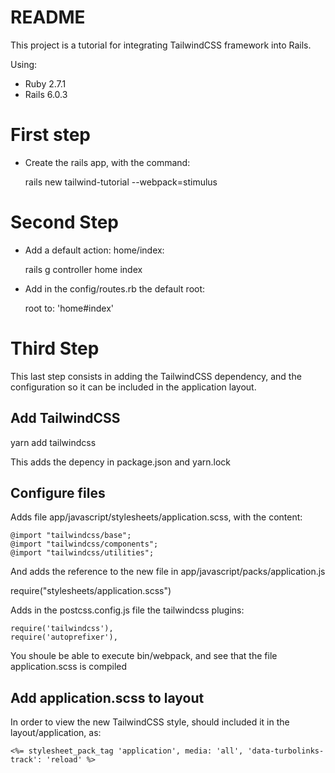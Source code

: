 # README

This project is a tutorial for integrating TailwindCSS framework into 
Rails.

Using:

* Ruby 2.7.1
* Rails 6.0.3

# First step

* Create the rails app, with the command:

  rails new tailwind-tutorial --webpack=stimulus
  
# Second Step

* Add a default action: home/index:

  rails g controller home index
  
* Add in the config/routes.rb the default root:

  root to: 'home#index'

# Third Step

This last step consists in adding the TailwindCSS dependency, and the configuration so it can be included in the application layout.

## Add TailwindCSS

  yarn add tailwindcss

This adds the depency in package.json and yarn.lock

## Configure files

Adds file app/javascript/stylesheets/application.scss, with the content:

```
@import "tailwindcss/base";
@import "tailwindcss/components";
@import "tailwindcss/utilities";
```

And adds the reference to the new file in app/javascript/packs/application.js

  require("stylesheets/application.scss")

Adds in the postcss.config.js file the tailwindcss plugins:

```
require('tailwindcss'),
require('autoprefixer'),
```

You shoule be able to execute bin/webpack, and see that the file application.scss is compiled

## Add application.scss to layout

In order to view the new TailwindCSS style, should included it in the layout/application, as:

```
<%= stylesheet_pack_tag 'application', media: 'all', 'data-turbolinks-track': 'reload' %>
```

